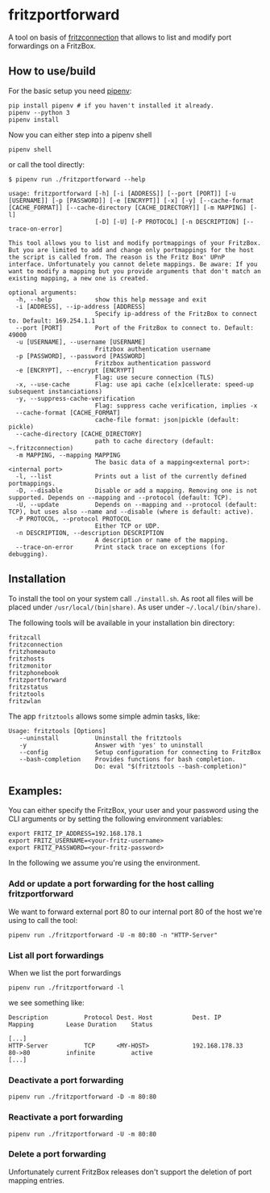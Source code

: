 # fritzportforward

A tool on basis of [fritzconnection](https://github.com/kbr/fritzconnection) that allows to list and modify port forwardings on a FritzBox.

## How to use/build
For the basic setup you need [pipenv](https://github.com/pypa/pipenv):
```
pip install pipenv # if you haven't installed it already.
pipenv --python 3
pipenv install
```

Now you can either step into a pipenv shell
```
pipenv shell
``` 
or call the tool directly:
```
$ pipenv run ./fritzportforward --help

usage: fritzportforward [-h] [-i [ADDRESS]] [--port [PORT]] [-u [USERNAME]] [-p [PASSWORD]] [-e [ENCRYPT]] [-x] [-y] [--cache-format [CACHE_FORMAT]] [--cache-directory [CACHE_DIRECTORY]] [-m MAPPING] [-l]
                        [-D] [-U] [-P PROTOCOL] [-n DESCRIPTION] [--trace-on-error]

This tool allows you to list and modify portmappings of your FritzBox. But you are limited to add and change only portmappings for the host the script is called from. The reason is the Fritz Box' UPnP
interface. Unfortunately you cannot delete mappings. Be aware: If you want to modify a mapping but you provide arguments that don't match an existing mapping, a new one is created.

optional arguments:
  -h, --help            show this help message and exit
  -i [ADDRESS], --ip-address [ADDRESS]
                        Specify ip-address of the FritzBox to connect to. Default: 169.254.1.1
  --port [PORT]         Port of the FritzBox to connect to. Default: 49000
  -u [USERNAME], --username [USERNAME]
                        Fritzbox authentication username
  -p [PASSWORD], --password [PASSWORD]
                        Fritzbox authentication password
  -e [ENCRYPT], --encrypt [ENCRYPT]
                        Flag: use secure connection (TLS)
  -x, --use-cache       Flag: use api cache (e[x]cellerate: speed-up subsequent instanciations)
  -y, --suppress-cache-verification
                        Flag: suppress cache verification, implies -x
  --cache-format [CACHE_FORMAT]
                        cache-file format: json|pickle (default: pickle)
  --cache-directory [CACHE_DIRECTORY]
                        path to cache directory (default: ~.fritzconnection)
  -m MAPPING, --mapping MAPPING
                        The basic data of a mapping<external port>:<internal port>
  -l, --list            Prints out a list of the currently defined portmappings.
  -D, --disable         Disable or add a mapping. Removing one is not supported. Depends on --mapping and --protocol (default: TCP).
  -U, --update          Depends on --mapping and --protocol (default: TCP), but uses also --name and --disable (where is default: active).
  -P PROTOCOL, --protocol PROTOCOL
                        Either TCP or UDP.
  -n DESCRIPTION, --description DESCRIPTION
                        A description or name of the mapping.
  --trace-on-error      Print stack trace on exceptions (for debugging).

``` 

## Installation
To install the tool on your system call `./install.sh`. 
As root all files will be placed under `/usr/local/(bin|share)`. As user under `~/.local/(bin/share)`.

The following tools will be available in your installation bin directory:
```
fritzcall
fritzconnection
fritzhomeauto
fritzhosts
fritzmonitor
fritzphonebook
fritzportforward
fritzstatus
fritztools
fritzwlan
```

The app `fritztools` allows some simple admin tasks, like:
```
Usage: fritztools [Options]
   --uninstall          Uninstall the fritztools
   -y                   Answer with 'yes' to uninstall
   --config             Setup configuration for connecting to FritzBox
   --bash-completion    Provides functions for bash completion. 
                        Do: eval "$(fritztools --bash-completion)"
```


## Examples:
You can either specify the FritzBox, your user and your password using the CLI arguments or by setting the following environment variables:
```
export FRITZ_IP_ADDRESS=192.168.178.1
export FRITZ_USERNAME=<your-fritz-username>
export FRITZ_PASSWORD=<your-fritz-password>
```
In the following we assume you're using the environment.

### Add or update a port forwarding for the host calling fritzportforward
We want to forward external port 80 to our internal port 80 of the host we're using to call the tool:
```
pipenv run ./fritzportforward -U -m 80:80 -n "HTTP-Server"
```
### List all port forwardings
When we list the port forwardings
```
pipenv run ./fritzportforward -l
```
we see something like:
```
Description          Protocol Dest. Host           Dest. IP             Mapping         Lease Duration    Status

[...]
HTTP-Server          TCP      <MY-HOST>            192.168.178.33       80->80          infinite          active
[...]

```

### Deactivate a port forwarding
```
pipenv run ./fritzportforward -D -m 80:80
```

### Reactivate a port forwarding
```
pipenv run ./fritzportforward -U -m 80:80
```

### Delete a port forwarding
Unfortunately current FritzBox releases don't support the deletion of port mapping entries.
